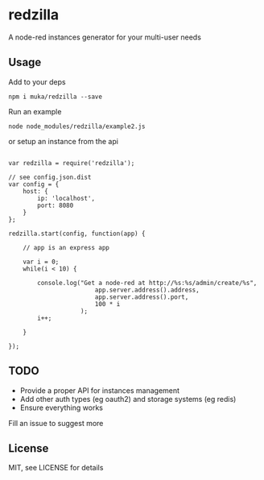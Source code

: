 redzilla
===

A node-red instances generator for your multi-user needs


Usage
---

Add to your deps

`npm i muka/redzilla --save`


Run an example

`node node_modules/redzilla/example2.js`


or setup an instance from the api

```

var redzilla = require('redzilla');

// see config.json.dist
var config = {
    host: {
        ip: 'localhost',
        port: 8080
    }
};

redzilla.start(config, function(app) {

    // app is an express app

    var i = 0;
    while(i < 10) {

        console.log("Get a node-red at http://%s:%s/admin/create/%s",
                        app.server.address().address,
                        app.server.address().port,
                        100 * i
                    );
        i++;

    }

});

```

TODO
---

 - Provide a proper API for instances management
 - Add other auth types (eg oauth2) and storage systems (eg redis)
 - Ensure everything works

Fill an issue to suggest more

License
---

MIT, see LICENSE for details